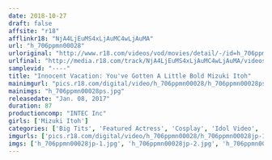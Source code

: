 ```yaml
---
date: 2018-10-27
draft: false
affsite: "r18"
afflinkr18: "NjA4LjEuMS4xLjAuMC4wLjAuMA"
url: "h_706ppmn00028"
urloriginal: "http://www.r18.com/videos/vod/movies/detail/-/id=h_706ppmn00028"
urlfinal: "http://media.r18.com/track/NjA4LjEuMS4xLjAuMC4wLjAuMA/videos/vod/movies/detail/-/id=h_706ppmn00028"
samplevid: "----"
title: "Innocent Vacation: You've Gotten A Little Bold Mizuki Itoh"
mainimgurl: "pics.r18.com/digital/video/h_706ppmn00028/h_706ppmn00028ps.jpg"
mainimgs: "h_706ppmn00028ps.jpg"
releasedate: "Jan. 08, 2017"
duration: 87
productioncomp: "INTEC Inc"
girls: ['Mizuki Itoh']
categories: ['Big Tits', 'Featured Actress', 'Cosplay', 'Idol Video', 'Hi-Def']
imgurls: ['pics.r18.com/digital/video/h_706ppmn00028/h_706ppmn00028jp-1.jpg', 'pics.r18.com/digital/video/h_706ppmn00028/h_706ppmn00028jp-2.jpg', 'pics.r18.com/digital/video/h_706ppmn00028/h_706ppmn00028jp-3.jpg', 'pics.r18.com/digital/video/h_706ppmn00028/h_706ppmn00028jp-4.jpg', 'pics.r18.com/digital/video/h_706ppmn00028/h_706ppmn00028jp-5.jpg', 'pics.r18.com/digital/video/h_706ppmn00028/h_706ppmn00028jp-6.jpg', 'pics.r18.com/digital/video/h_706ppmn00028/h_706ppmn00028jp-7.jpg', 'pics.r18.com/digital/video/h_706ppmn00028/h_706ppmn00028jp-8.jpg', 'pics.r18.com/digital/video/h_706ppmn00028/h_706ppmn00028jp-9.jpg', 'pics.r18.com/digital/video/h_706ppmn00028/h_706ppmn00028jp-10.jpg', 'pics.r18.com/digital/video/h_706ppmn00028/h_706ppmn00028jp-11.jpg', 'pics.r18.com/digital/video/h_706ppmn00028/h_706ppmn00028jp-12.jpg', 'pics.r18.com/digital/video/h_706ppmn00028/h_706ppmn00028jp-13.jpg', 'pics.r18.com/digital/video/h_706ppmn00028/h_706ppmn00028jp-14.jpg', 'pics.r18.com/digital/video/h_706ppmn00028/h_706ppmn00028jp-15.jpg', 'pics.r18.com/digital/video/h_706ppmn00028/h_706ppmn00028jp-16.jpg', 'pics.r18.com/digital/video/h_706ppmn00028/h_706ppmn00028jp-17.jpg', 'pics.r18.com/digital/video/h_706ppmn00028/h_706ppmn00028jp-18.jpg', 'pics.r18.com/digital/video/h_706ppmn00028/h_706ppmn00028jp-19.jpg', 'pics.r18.com/digital/video/h_706ppmn00028/h_706ppmn00028jp-20.jpg']
imgs: ['h_706ppmn00028jp-1.jpg', 'h_706ppmn00028jp-2.jpg', 'h_706ppmn00028jp-3.jpg', 'h_706ppmn00028jp-4.jpg', 'h_706ppmn00028jp-5.jpg', 'h_706ppmn00028jp-6.jpg', 'h_706ppmn00028jp-7.jpg', 'h_706ppmn00028jp-8.jpg', 'h_706ppmn00028jp-9.jpg', 'h_706ppmn00028jp-10.jpg', 'h_706ppmn00028jp-11.jpg', 'h_706ppmn00028jp-12.jpg', 'h_706ppmn00028jp-13.jpg', 'h_706ppmn00028jp-14.jpg', 'h_706ppmn00028jp-15.jpg', 'h_706ppmn00028jp-16.jpg', 'h_706ppmn00028jp-17.jpg', 'h_706ppmn00028jp-18.jpg', 'h_706ppmn00028jp-19.jpg', 'h_706ppmn00028jp-20.jpg']
---
```

